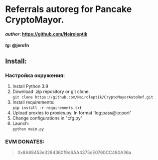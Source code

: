 # Referrals autoreg for Pancake CryptoMayor.

#### _author_: https://github.com/Neiroleptik
#### _tg_: @jero1n


## Install:
### Настройка окружения:
1. Install Python 3.9
2. Download .zip repository or git clone:\
`git clone https://github.com/Neiroleptik/CryptoMayorAutoRef.git`
3. Install requirements:\
`pip install -r requirements.txt`
4. Upload proxies to proxies.py. In format 'log:pass@ip:port'
5. Change configurations in "cfg.py"
6. Launch:\
`python main.py`

### EVM DONATES: 
> 0x8A88453e3284360f9d6AA4375dE0760CC480A36a
